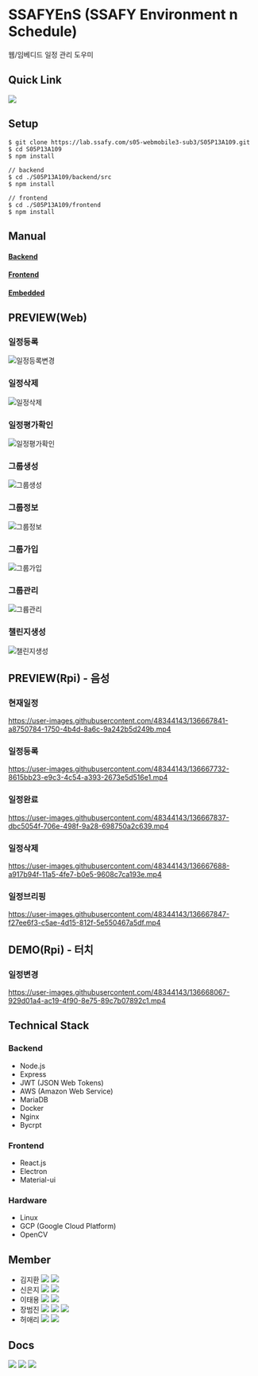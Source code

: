 # SSAFYEnS (SSAFY Environment n Schedule)
웹/임베디드 일정 관리 도우미  

## Quick Link
<a href="http://i5a109.p.ssafy.io/" target="_blank"><img src="https://img.shields.io/badge/HOMEPAGE-A3CCA3?style=flat-square&logo=&logoColor=white"/></a>


## Setup
```
$ git clone https://lab.ssafy.com/s05-webmobile3-sub3/S05P13A109.git
$ cd S05P13A109
$ npm install

// backend
$ cd ./S05P13A109/backend/src
$ npm install

// frontend
$ cd ./S05P13A109/frontend
$ npm install
```

## Manual
#### [Backend](https://lab.ssafy.com/s05-webmobile3-sub3/S05P13A109/-/blob/master/backend/README.md)

#### [Frontend](https://lab.ssafy.com/s05-webmobile3-sub3/S05P13A109/-/blob/master/frontend/README.md)

#### [Embedded](https://lab.ssafy.com/s05-webmobile3-sub3/S05P13A109/-/blob/master/embedded/README.md)

## PREVIEW(Web)
### 일정등록
![일정등록변경](https://user-images.githubusercontent.com/48344143/136667518-e2b4e589-77d6-4d7c-9fb9-2076e5f58247.gif)
### 일정삭제
![일정삭제](https://user-images.githubusercontent.com/48344143/136667523-8915fd7d-08c9-4d8f-8fe1-3a8136d3fdd5.gif)
### 일정평가확인
![일정평가확인](https://user-images.githubusercontent.com/48344143/136667524-af954330-d13d-479b-9b80-3c4222b1e124.gif)

### 그룹생성
![그룹생성](https://user-images.githubusercontent.com/48344143/136667551-148c59e5-fe1f-4e22-a8f4-b72a75a51cbe.gif)
### 그룹정보
![그룹정보](https://user-images.githubusercontent.com/48344143/136667533-405e674b-926a-4f79-80ec-6965fedb74ca.gif)
### 그룹가입
![그룹가입](https://user-images.githubusercontent.com/48344143/136667535-711f2f0f-834c-4889-851e-8cd0e3446d13.gif)
### 그룹관리
![그륩관리](https://user-images.githubusercontent.com/48344143/136667537-fea22f96-5176-4474-a4ee-91d9b7e43058.gif)
### 챌린지생성
![챌린지생성](https://user-images.githubusercontent.com/48344143/136667555-c4251414-7f9c-4f66-ad8d-9238dbfd7713.gif)

## PREVIEW(Rpi) - 음성

### 현재일정
https://user-images.githubusercontent.com/48344143/136667841-a8750784-1750-4b4d-8a6c-9a242b5d249b.mp4
### 일정등록
https://user-images.githubusercontent.com/48344143/136667732-8615bb23-e9c3-4c54-a393-2673e5d516e1.mp4
### 일정완료
https://user-images.githubusercontent.com/48344143/136667837-dbc5054f-706e-498f-9a28-698750a2c639.mp4
### 일정삭제
https://user-images.githubusercontent.com/48344143/136667688-a917b94f-11a5-4fe7-b0e5-9608c7ca193e.mp4
### 일정브리핑
https://user-images.githubusercontent.com/48344143/136667847-f27ee6f3-c5ae-4d15-812f-5e550467a5df.mp4

## DEMO(Rpi) - 터치
### 일정변경
https://user-images.githubusercontent.com/48344143/136668067-929d01a4-ac19-4f90-8e75-89c7b07892c1.mp4


## Technical Stack
### Backend
- Node.js
- Express
- JWT (JSON Web Tokens)
- AWS (Amazon Web Service)
- MariaDB
- Docker
- Nginx
- Bycrpt

### Frontend
- React.js
- Electron
- Material-ui

### Hardware
- Linux
- GCP (Google Cloud Platform)
- OpenCV


## Member
- 김지환 <img src="https://img.shields.io/badge/-BE-brightgreen"> <a href="mailto:bure5kzam.gmail.com" target="_blank"><img src="https://img.shields.io/badge/Email-EA4335?style=flat-square&logo=gmail&logoColor=white"/></a>
- 신은지 <img src="https://img.shields.io/badge/-EM-lightgrey"> <a href="mailto:ssej0221@gmail.com" target="_blank"><img src="https://img.shields.io/badge/Email-EA4335?style=flat-square&logo=gmail&logoColor=white"/></a>
- 이태용 <img src="https://img.shields.io/badge/-BE-brightgreen"> <a href="mailto:tyl1996@gmail.com" target="_blank"><img src="https://img.shields.io/badge/Email-EA4335?style=flat-square&logo=gmail&logoColor=white"/></a>
- 장범진 <img src="https://img.shields.io/badge/-FE-orange"> <img src="https://img.shields.io/badge/-BE-brightgreen"> <a href="mailto:wony5248@gmail.com" target="_blank"><img src="https://img.shields.io/badge/Email-EA4335?style=flat-square&logo=gmail&logoColor=white"/></a>
- 허애리 <img src="https://img.shields.io/badge/-FE-orange">  <a href="mailto:heoeari51@gmail.com" target="_blank"><img src="https://img.shields.io/badge/Email-EA4335?style=flat-square&logo=gmail&logoColor=white"/></a>

## Docs
<a href="https://www.notion.so/Welcome-to-SSAFYens-813d216ad32d4e569034a096be959a41" target="_blank"><img src="https://img.shields.io/badge/Notion-000000?style=flat-square&logo=notion&logoColor=white"/></a>
<a href="https://lab.ssafy.com/s05-webmobile3-sub3/S05P13A109/-/blob/master/docs/README.md" target="_blank"><img src="https://img.shields.io/badge/Project Docs-2B579A?style=flat-square&logo=microsoftword&logoColor=white"/></a>
<a href="https://www.youtube.com/watch?v=TAcpgdKRvNY" target="_blank"><img src="https://img.shields.io/badge/Project Youtube-red?style=flat-square&logo=Youtube&logoColor=white"/></a>
